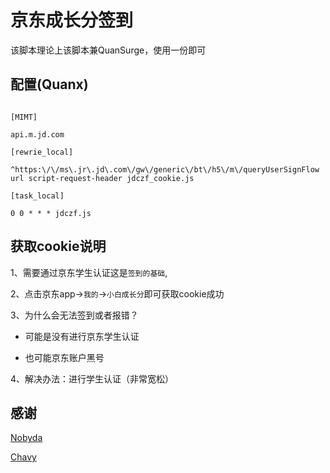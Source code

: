 # **京东成长分签到**<br>



该脚本理论上该脚本兼QuanSurge，使用一份即可<br>


## 配置(Quanx)<br>

```

[MIMT]

api.m.jd.com

[rewrie_local]

^https:\/\/ms\.jr\.jd\.com\/gw\/generic\/bt\/h5\/m\/queryUserSignFlow url script-request-header jdczf_cookie.js

[task_local]

0 0 * * * jdczf.js

```

## 获取cookie说明<br>

1、需要通过京东学生认证这是`签到的基础`,<br>

2、点击京东app->`我的`->`小白成长分`即可获取cookie成功<br>

3、为什么会无法签到或者报错？<br>

* 可能是没有进行京东学生认证<br>

* 也可能京东账户黑号<br>

4、解决办法：进行学生认证（非常宽松）


## 感谢

[Nobyda](https://github.com/NobyDa/Scrip)<br>

[Chavy](https://github.com/chavyleung/script)

